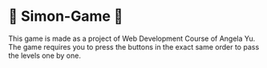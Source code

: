 # 🧙 Simon-Game 🧙
This game is made as a project of Web Development Course of Angela Yu. The game requires you to press the buttons in the exact same order to pass the levels one by one. 
